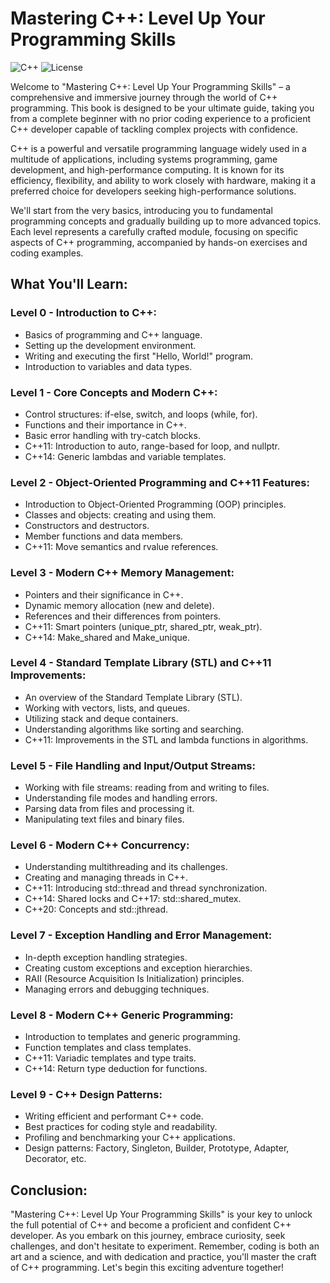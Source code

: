 # Mastering C++: Level Up Your Programming Skills

![C++](https://img.shields.io/badge/C%2B%2B-11%2F14%2F17%2F20%2F23-blue)
![License](https://camo.githubusercontent.com/890acbdcb87868b382af9a4b1fac507b9659d9bf/68747470733a2f2f696d672e736869656c64732e696f2f62616467652f6c6963656e73652d4d49542d626c75652e737667)

Welcome to "Mastering C++: Level Up Your Programming Skills" – a comprehensive and immersive journey through the world of C++ programming. This book is designed to be your ultimate guide, taking you from a complete beginner with no prior coding experience to a proficient C++ developer capable of tackling complex projects with confidence.

C++ is a powerful and versatile programming language widely used in a multitude of applications, including systems programming, game development, and high-performance computing. It is known for its efficiency, flexibility, and ability to work closely with hardware, making it a preferred choice for developers seeking high-performance solutions.

We'll start from the very basics, introducing you to fundamental programming concepts and gradually building up to more advanced topics. Each level represents a carefully crafted module, focusing on specific aspects of C++ programming, accompanied by hands-on exercises and coding examples.

## What You'll Learn:

### Level 0 - Introduction to C++:
- Basics of programming and C++ language.
- Setting up the development environment.
- Writing and executing the first "Hello, World!" program.
- Introduction to variables and data types.

### Level 1 - Core Concepts and Modern C++:
- Control structures: if-else, switch, and loops (while, for).
- Functions and their importance in C++.
- Basic error handling with try-catch blocks.
- C++11: Introduction to auto, range-based for loop, and nullptr.
- C++14: Generic lambdas and variable templates.

### Level 2 - Object-Oriented Programming and C++11 Features:
- Introduction to Object-Oriented Programming (OOP) principles.
- Classes and objects: creating and using them.
- Constructors and destructors.
- Member functions and data members.
- C++11: Move semantics and rvalue references.

### Level 3 - Modern C++ Memory Management:
- Pointers and their significance in C++.
- Dynamic memory allocation (new and delete).
- References and their differences from pointers.
- C++11: Smart pointers (unique_ptr, shared_ptr, weak_ptr).
- C++14: Make_shared and Make_unique.

### Level 4 - Standard Template Library (STL) and C++11 Improvements:
- An overview of the Standard Template Library (STL).
- Working with vectors, lists, and queues.
- Utilizing stack and deque containers.
- Understanding algorithms like sorting and searching.
- C++11: Improvements in the STL and lambda functions in algorithms.

### Level 5 - File Handling and Input/Output Streams:
- Working with file streams: reading from and writing to files.
- Understanding file modes and handling errors.
- Parsing data from files and processing it.
- Manipulating text files and binary files.

### Level 6 - Modern C++ Concurrency:
- Understanding multithreading and its challenges.
- Creating and managing threads in C++.
- C++11: Introducing std::thread and thread synchronization.
- C++14: Shared locks and C++17: std::shared_mutex.
- C++20: Concepts and std::jthread.

### Level 7 - Exception Handling and Error Management:
- In-depth exception handling strategies.
- Creating custom exceptions and exception hierarchies.
- RAII (Resource Acquisition Is Initialization) principles.
- Managing errors and debugging techniques.

### Level 8 - Modern C++ Generic Programming:
- Introduction to templates and generic programming.
- Function templates and class templates.
- C++11: Variadic templates and type traits.
- C++14: Return type deduction for functions.

### Level 9 - C++ Design Patterns:
- Writing efficient and performant C++ code.
- Best practices for coding style and readability.
- Profiling and benchmarking your C++ applications.
- Design patterns: Factory, Singleton, Builder, Prototype, Adapter, Decorator, etc.


## Conclusion:

"Mastering C++: Level Up Your Programming Skills" is your key to unlock the full potential of C++ and become a proficient and confident C++ developer. As you embark on this journey, embrace curiosity, seek challenges, and don't hesitate to experiment. Remember, coding is both an art and a science, and with dedication and practice, you'll master the craft of C++ programming. Let's begin this exciting adventure together!
